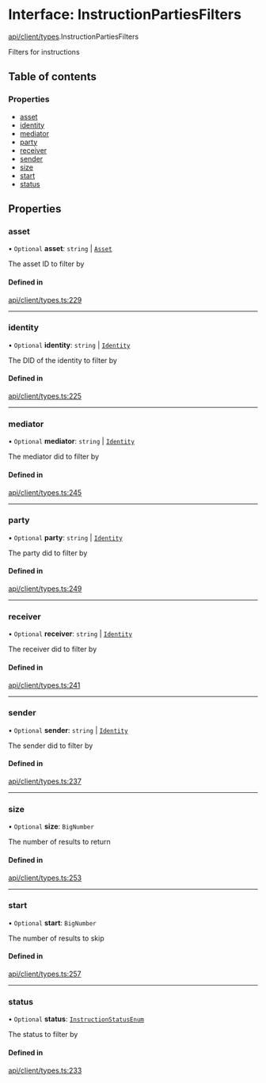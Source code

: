 # Interface: InstructionPartiesFilters

[api/client/types](../wiki/api.client.types).InstructionPartiesFilters

Filters for instructions

## Table of contents

### Properties

- [asset](../wiki/api.client.types.InstructionPartiesFilters#asset)
- [identity](../wiki/api.client.types.InstructionPartiesFilters#identity)
- [mediator](../wiki/api.client.types.InstructionPartiesFilters#mediator)
- [party](../wiki/api.client.types.InstructionPartiesFilters#party)
- [receiver](../wiki/api.client.types.InstructionPartiesFilters#receiver)
- [sender](../wiki/api.client.types.InstructionPartiesFilters#sender)
- [size](../wiki/api.client.types.InstructionPartiesFilters#size)
- [start](../wiki/api.client.types.InstructionPartiesFilters#start)
- [status](../wiki/api.client.types.InstructionPartiesFilters#status)

## Properties

### asset

• `Optional` **asset**: `string` \| [`Asset`](../wiki/api.entities.Asset.types#asset)

The asset ID to filter by

#### Defined in

[api/client/types.ts:229](https://github.com/PolymeshAssociation/polymesh-sdk/blob/9a8715021/src/api/client/types.ts#L229)

___

### identity

• `Optional` **identity**: `string` \| [`Identity`](../wiki/api.entities.Identity.Identity)

The DID of the identity to filter by

#### Defined in

[api/client/types.ts:225](https://github.com/PolymeshAssociation/polymesh-sdk/blob/9a8715021/src/api/client/types.ts#L225)

___

### mediator

• `Optional` **mediator**: `string` \| [`Identity`](../wiki/api.entities.Identity.Identity)

The mediator did to filter by

#### Defined in

[api/client/types.ts:245](https://github.com/PolymeshAssociation/polymesh-sdk/blob/9a8715021/src/api/client/types.ts#L245)

___

### party

• `Optional` **party**: `string` \| [`Identity`](../wiki/api.entities.Identity.Identity)

The party did to filter by

#### Defined in

[api/client/types.ts:249](https://github.com/PolymeshAssociation/polymesh-sdk/blob/9a8715021/src/api/client/types.ts#L249)

___

### receiver

• `Optional` **receiver**: `string` \| [`Identity`](../wiki/api.entities.Identity.Identity)

The receiver did to filter by

#### Defined in

[api/client/types.ts:241](https://github.com/PolymeshAssociation/polymesh-sdk/blob/9a8715021/src/api/client/types.ts#L241)

___

### sender

• `Optional` **sender**: `string` \| [`Identity`](../wiki/api.entities.Identity.Identity)

The sender did to filter by

#### Defined in

[api/client/types.ts:237](https://github.com/PolymeshAssociation/polymesh-sdk/blob/9a8715021/src/api/client/types.ts#L237)

___

### size

• `Optional` **size**: `BigNumber`

The number of results to return

#### Defined in

[api/client/types.ts:253](https://github.com/PolymeshAssociation/polymesh-sdk/blob/9a8715021/src/api/client/types.ts#L253)

___

### start

• `Optional` **start**: `BigNumber`

The number of results to skip

#### Defined in

[api/client/types.ts:257](https://github.com/PolymeshAssociation/polymesh-sdk/blob/9a8715021/src/api/client/types.ts#L257)

___

### status

• `Optional` **status**: [`InstructionStatusEnum`](../wiki/api.client.types.InstructionStatusEnum)

The status to filter by

#### Defined in

[api/client/types.ts:233](https://github.com/PolymeshAssociation/polymesh-sdk/blob/9a8715021/src/api/client/types.ts#L233)
